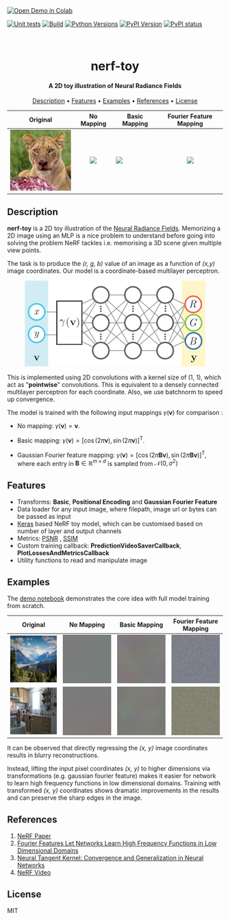 [![Open Demo in Colab](https://colab.research.google.com/assets/colab-badge.svg)](https://colab.research.google.com/github/shubhamwagh/nerf-toy/blob/main/notebook/demo.ipynb)<br>

[![Unit tests](https://github.com/shubhamwagh/nerf-toy/actions/workflows/ci.yml/badge.svg)](https://github.com/shubhamwagh/nerf-toy/actions/workflows/ci.yml)
[![Build](https://github.com/shubhamwagh/nerf-toy/actions/workflows/python-publish.yml/badge.svg)](https://github.com/shubhamwagh/nerf-toy/actions/workflows/python-publish.yml)
[![Python Versions](https://img.shields.io/pypi/pyversions/nerf-toy.svg)](https://pypi.org/project/nerf-toy)
[![PyPI Version](https://img.shields.io/pypi/v/nerf-toy.svg)](https://pypi.org/project/nerf-toy)
[![PyPI status](https://img.shields.io/pypi/status/nerf-toy.svg)](https://pypi.python.org/project/nerf-toy)
<h1 align="center">
  <br>
  nerf-toy
  <br>
</h1>

<h4 align="center">A 2D toy illustration of Neural Radiance Fields</h4>


<p align="center">
  <a href="#description">Description</a> •
  <a href="#features">Features</a> •
  <a href="#examples">Examples</a> •
  <a href="#references">References</a> •
  <a href="#license">License</a>
</p>


<div align="center">

|                                                Original                                                |                                              No Mapping                                              | Basic Mapping                                                                                                |                                          Fourier Feature Mapping                                           |
|:------------------------------------------------------------------------------------------------------:|:----------------------------------------------------------------------------------------------------:|--------------------------------------------------------------------------------------------------------------|:----------------------------------------------------------------------------------------------------------:|
| <img src="https://raw.githubusercontent.com/shubhamwagh/nerf-toy/main/data/lion_face.jpg" width="175"> | <img src="https://raw.githubusercontent.com/shubhamwagh/nerf-toy/main/misc/none_lf.gif" width="175"> | <img src="https://raw.githubusercontent.com/shubhamwagh/nerf-toy/main/misc/basic_lion_face.gif" width="175"> | <img src="https://raw.githubusercontent.com/shubhamwagh/nerf-toy/main/misc/rff_lion_face.gif" width="175"> |

</div>

## Description

**nerf-toy** is a 2D toy illustration of the [Neural Radiance Fields](http://www.matthewtancik.com/nerf). Memorizing a
2D image using an MLP is a nice problem to understand before going into solving the problem
NeRF tackles i.e. memorising a 3D scene given multiple view points.

The task is to produce the _(r, g, b)_ value of an image as a
function of _(x,y)_ image coordinates. Our model is a coordinate-based multilayer perceptron.

<p align="center">
    <img src="https://raw.githubusercontent.com/shubhamwagh/nerf-toy/main/misc/network_diagram.png" height="200">
</p>

This is implemented using 2D convolutions with a kernel size of (1, 1), which act as "**pointwise**" convolutions. This
is equivalent to a densely connected multilayer perceptron for each coordinate.
Also, we use batchnorm to speed up convergence.

The model is trained with the following input mappings $\gamma (\mathbf{v})$ for comparison :

- No mapping: $\gamma(\mathbf{v})= \mathbf{v}$.

- Basic mapping: $\gamma(\mathbf{v})=\left[ \cos(2 \pi \mathbf{v}),\sin(2 \pi \mathbf{v}) \right]^\mathrm{T}$.

<!-- - Positional encoding: $\gamma(\mathbf{v})=\left[ \ldots, \cos(2 \pi \sigma^{j/m} \mathbf{v}),\sin(2 \pi \sigma^{j/m} \mathbf{v}), \ldots \right]^\mathrm{T}$ for $j = 0, \ldots, m-1$.  -->

- Gaussian Fourier feature mapping: $\gamma(\mathbf{v})=\left[ \cos(2 \pi \mathbf B \mathbf{v}), \sin(2 \pi \mathbf B \mathbf{v}) \right]^\mathrm{T}$,
  where each entry in $\mathbf B \in \mathbb R^{m \times d}$ is sampled from $\mathcal N(0,\sigma^2)$

## Features
- Transforms: **Basic**, **Positional Encoding** and **Gaussian Fourier Feature**
- Data loader for any input image, where filepath, image url or bytes can be passed as input
- [Keras](https://keras.io) based NeRF toy model, which can be customised based on number of layer and output channels
- Metrics: [PSNR](https://en.wikipedia.org/wiki/Peak_signal-to-noise_ratio)
  , [SSIM](https://en.wikipedia.org/wiki/Structural_similarity)
- Custom training callback: **PredictionVideoSaverCallback**, **PlotLossesAndMetricsCallback**
- Utility functions to read and manipulate image

## Examples
The [demo notebook](https://colab.research.google.com/github/shubhamwagh/nerf-toy/blob/main/notebook/demo.ipynb) demonstrates the core idea  with full model training from scratch.

<div align="center">

|                                               Original                                               |                                                No Mapping                                                 | Basic Mapping                                                                                              |                                         Fourier Feature Mapping                                          |
|:----------------------------------------------------------------------------------------------------:|:---------------------------------------------------------------------------------------------------------:|------------------------------------------------------------------------------------------------------------|:--------------------------------------------------------------------------------------------------------:|
| <img src="https://raw.githubusercontent.com/shubhamwagh/nerf-toy/main/data/nature.jpg" width="175">  | <img src="https://raw.githubusercontent.com/shubhamwagh/nerf-toy/main/misc/nature_none.gif" width="175">  | <img src="https://raw.githubusercontent.com/shubhamwagh/nerf-toy/main/misc/nature_basic.gif" width="175">  | <img src="https://raw.githubusercontent.com/shubhamwagh/nerf-toy/main/misc/nature_rff.gif" width="175">  |
| <img src="https://raw.githubusercontent.com/shubhamwagh/nerf-toy/main/data/kitchen.jpg" width="175"> | <img src="https://raw.githubusercontent.com/shubhamwagh/nerf-toy/main/misc/kitchen_none.gif" width="175"> | <img src="https://raw.githubusercontent.com/shubhamwagh/nerf-toy/main/misc/kitchen_basic.gif" width="175"> | <img src="https://raw.githubusercontent.com/shubhamwagh/nerf-toy/main/misc/kitchen_rff.gif" width="175"> |

</div>

It can be observed that directly regressing the _(x, y)_ image coordinates results in blurry reconstructions.

Instead, lifting the input pixel coordinates _(x, y)_ to higher dimensions via transformations (e.g. gaussian fourier feature) 
makes it easier for network to learn high frequency functions in low dimensional domains. 
Training with transformed _(x, y)_ coordinates shows dramatic improvements in the results and can preserve the sharp edges in the image. 


## References

1. [NeRF Paper](https://arxiv.org/abs/2003.08934)
2. [Fourier Features Let Networks Learn High Frequency Functions in Low Dimensional Domains](https://arxiv.org/abs/2006.10739)
3. [Neural Tangent Kernel: Convergence and Generalization in Neural Networks](https://arxiv.org/abs/1806.07572)
4. [NeRF Video](https://www.youtube.com/watch?v=nRyOzHpcr4Q&t=1706s)

## License

MIT